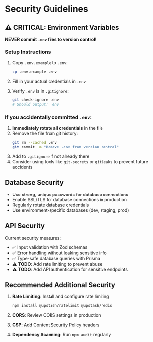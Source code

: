 # Security Guidelines

## ⚠️ CRITICAL: Environment Variables

**NEVER commit `.env` files to version control!**

### Setup Instructions

1. Copy `.env.example` to `.env`:
   ```bash
   cp .env.example .env
   ```

2. Fill in your actual credentials in `.env`

3. Verify `.env` is in `.gitignore`:
   ```bash
   git check-ignore .env
   # Should output: .env
   ```

### If you accidentally committed `.env`:

1. **Immediately rotate all credentials** in the file
2. Remove the file from git history:
   ```bash
   git rm --cached .env
   git commit -m "Remove .env from version control"
   ```
3. Add to `.gitignore` if not already there
4. Consider using tools like `git-secrets` or `gitleaks` to prevent future accidents

## Database Security

- Use strong, unique passwords for database connections
- Enable SSL/TLS for database connections in production
- Regularly rotate database credentials
- Use environment-specific databases (dev, staging, prod)

## API Security

Current security measures:
- ✅ Input validation with Zod schemas
- ✅ Error handling without leaking sensitive info
- ✅ Type-safe database queries with Prisma
- ⚠️ **TODO**: Add rate limiting to prevent abuse
- ⚠️ **TODO**: Add API authentication for sensitive endpoints

## Recommended Additional Security

1. **Rate Limiting**: Install and configure rate limiting
   ```bash
   npm install @upstash/ratelimit @upstash/redis
   ```

2. **CORS**: Review CORS settings in production
3. **CSP**: Add Content Security Policy headers
4. **Dependency Scanning**: Run `npm audit` regularly
